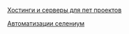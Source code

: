 [Хостинги и серверы для пет проектов](Хостинги%20и%20серверы%20для%20пет%20проектов.md)

[Автоматизации селениум](https://github.com/EnckyOff/Bled_Wiki/blob/main/%D0%9E%D0%B1%D1%89%D0%B5%D0%B5/%D0%90%D0%B2%D1%82%D0%BE%D0%BC%D0%B0%D1%82%D0%B8%D0%B7%D0%B0%D1%86%D0%B8%D0%B8%20%D1%81%D0%B5%D0%BB%D0%B5%D0%BD%D0%B8%D1%83%D0%BC)
